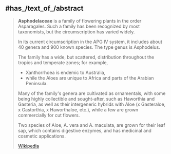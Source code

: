 

## #has_/text_of_/abstract 

> **Asphodelaceae** is a family of flowering plants in the order Asparagales. 
> Such a family has been recognized by most taxonomists, 
> but the circumscription has varied widely. 
> 
> In its current circumscription in the APG IV system, 
> it includes about 40 genera and 900 known species. The type genus is Asphodelus.
>
> The family has a wide, but scattered, distribution 
> throughout the tropics and temperate zones; for example, 
> - Xanthorrhoea is endemic to Australia, 
> - while the Aloes are unique to Africa and parts of the Arabian Peninsula. 
> 
> Many of the family's genera are cultivated as ornamentals, 
> with some being highly collectible and sought-after, such as Haworthia and Gasteria, 
> as well as their intergeneric hybrids with Aloe (x Gasteraloe, x Gastorthia, x Haworthaloe, etc.), 
> while a few are grown commercially for cut flowers. 
> 
> Two species of Aloe, A. vera and A. maculata, are grown for their leaf sap, 
> which contains digestive enzymes, and has medicinal and cosmetic applications.
>
> [Wikipedia](https://en.wikipedia.org/wiki/Asphodelaceae) 

